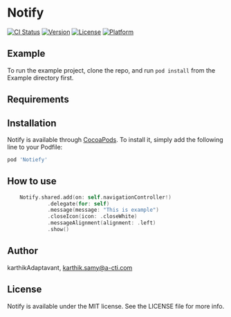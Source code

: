 # Notify

[![CI Status](http://img.shields.io/travis/karthikAdaptavant/Notify.svg?style=flat)](https://travis-ci.org/karthikAdaptavant/Notify)
[![Version](https://img.shields.io/cocoapods/v/Notify.svg?style=flat)](http://cocoapods.org/pods/Notify)
[![License](https://img.shields.io/cocoapods/l/Notify.svg?style=flat)](http://cocoapods.org/pods/Notify)
[![Platform](https://img.shields.io/cocoapods/p/Notify.svg?style=flat)](http://cocoapods.org/pods/Notify)

## Example

To run the example project, clone the repo, and run `pod install` from the Example directory first.

## Requirements

## Installation

Notify is available through [CocoaPods](http://cocoapods.org). To install
it, simply add the following line to your Podfile:

```ruby
pod 'Notiefy'
```

## How to use

```swift
    Notify.shared.add(on: self.navigationController!)
             .delegate(for: self)
             .message(message: "This is example")
             .closeIcon(icon: .closeWhite)
             .messageAlignment(alignment: .left)
             .show()
```
## Author

karthikAdaptavant, karthik.samy@a-cti.com

## License

Notify is available under the MIT license. See the LICENSE file for more info.
